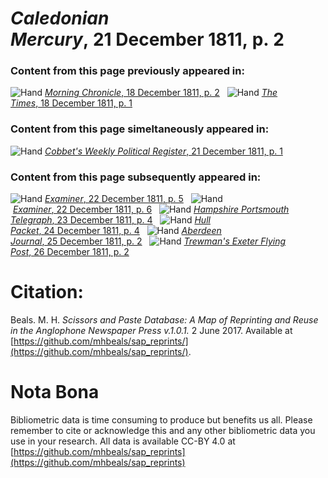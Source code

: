 # *Caledonian Mercury*, 21 December 1811, p. 2  
  
### Content from this page previously appeared in:  
![Hand](http://scissorsandpaste.net/wp-content/uploads/2017/06/smallhandpointer.png) [*Morning Chronicle*, 18 December 1811, p. 2](https://mhbeals.github.io/sap_html/Morning-Chronicle/Morning-Chronicle-18-December-1811-p-2)  
![Hand](http://scissorsandpaste.net/wp-content/uploads/2017/06/smallhandpointer.png) [*The Times*, 18 December 1811, p. 1](https://mhbeals.github.io/sap_html/The-Times/The-Times-18-December-1811-p-1)  
  
### Content from this page simeltaneously appeared in:  
![Hand](http://scissorsandpaste.net/wp-content/uploads/2017/06/smallhandpointer.png) [*Cobbet's Weekly Political Register*, 21 December 1811, p. 1](https://mhbeals.github.io/sap_html/Cobbet's-Weekly-Political-Register/Cobbet's-Weekly-Political-Register-21-December-1811-p-1)  
  
### Content from this page subsequently appeared in:  
![Hand](http://scissorsandpaste.net/wp-content/uploads/2017/06/smallhandpointer.png) [*Examiner*, 22 December 1811, p. 5](https://mhbeals.github.io/sap_html/Examiner/Examiner-22-December-1811-p-5)  
![Hand](http://scissorsandpaste.net/wp-content/uploads/2017/06/smallhandpointer.png) [*Examiner*, 22 December 1811, p. 6](https://mhbeals.github.io/sap_html/Examiner/Examiner-22-December-1811-p-6)  
![Hand](http://scissorsandpaste.net/wp-content/uploads/2017/06/smallhandpointer.png) [*Hampshire Portsmouth Telegraph*, 23 December 1811, p. 4](https://mhbeals.github.io/sap_html/Hampshire-Portsmouth-Telegraph/Hampshire-Portsmouth-Telegraph-23-December-1811-p-4)  
![Hand](http://scissorsandpaste.net/wp-content/uploads/2017/06/smallhandpointer.png) [*Hull Packet*, 24 December 1811, p. 4](https://mhbeals.github.io/sap_html/Hull-Packet/Hull-Packet-24-December-1811-p-4)  
![Hand](http://scissorsandpaste.net/wp-content/uploads/2017/06/smallhandpointer.png) [*Aberdeen Journal*, 25 December 1811, p. 2](https://mhbeals.github.io/sap_html/Aberdeen-Journal/Aberdeen-Journal-25-December-1811-p-2)  
![Hand](http://scissorsandpaste.net/wp-content/uploads/2017/06/smallhandpointer.png) [*Trewman's Exeter Flying Post*, 26 December 1811, p. 2](https://mhbeals.github.io/sap_html/Trewman's-Exeter-Flying-Post/Trewman's-Exeter-Flying-Post-26-December-1811-p-2)  


# Citation: 

Beals. M. H. *Scissors and Paste Database: A Map of Reprinting and Reuse in the Anglophone Newspaper Press v.1.0.1.* 2 June 2017. Available at [https://github.com/mhbeals/sap_reprints/](https://github.com/mhbeals/sap_reprints/). 

# Nota Bona

Bibliometric data is time consuming to produce but benefits us all. Please remember to cite or acknowledge this and any other bibliometric data you use in your research. All data is available CC-BY 4.0 at [https://github.com/mhbeals/sap_reprints](https://github.com/mhbeals/sap_reprints)